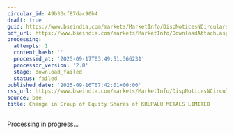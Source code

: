 ```yaml
---
circular_id: 49b33cf87dac90b4
draft: true
guid: https://www.bseindia.com/markets/MarketInfo/DispNoticesNCirculars.aspx?Noticeid={710DEF1F-2DFF-4A56-B79D-4F45292CB579}&noticeno=20250916-4&dt=09/16/2025&icount=4&totcount=79&flag=0
pdf_url: https://www.bseindia.com/markets/MarketInfo/DownloadAttach.aspx?id=20250916-4&attachedId=
processing:
  attempts: 1
  content_hash: ''
  processed_at: '2025-09-17T03:49:51.366231'
  processor_version: '2.0'
  stage: download_failed
  status: failed
published_date: '2025-09-16T07:42:01+00:00'
rss_url: https://www.bseindia.com/markets/MarketInfo/DispNoticesNCirculars.aspx?Noticeid={710DEF1F-2DFF-4A56-B79D-4F45292CB579}&noticeno=20250916-4&dt=09/16/2025&icount=4&totcount=79&flag=0
source: bse
title: Change in Group of Equity Shares of KRUPALU METALS LIMITED
---
```


Processing in progress...